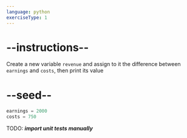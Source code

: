 ```yaml
---
language: python
exerciseType: 1
---
```


# --instructions--

Create a new variable `revenue` and assign to it the difference between `earnings` and `costs`, then print its value

# --seed--

```python
earnings = 2000
costs = 750
```

TODO: ___import unit tests manually___

